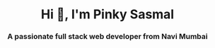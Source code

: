 <h1 align="center">Hi 👋, I'm Pinky Sasmal</h1>
<h3 align="center">A passionate full stack web developer from Navi Mumbai</h3>




